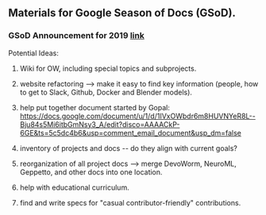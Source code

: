 ## Materials for Google Season of Docs (GSoD).  

### GSoD Announcement for 2019  [link](https://developers.google.com/season-of-docs/docs/timeline)

Potential Ideas:
1) Wiki for OW, including special topics and subprojects.

2) website refactoring --> make it easy to find key information (people, how to get to Slack, Github, Docker and Blender models).

3) help put together document started by Gopal: https://docs.google.com/document/u/1/d/1IVxOWbdr6m8HUVNYeR8L--Bju84s5Mi6itbGmNsy3_A/edit?disco=AAAACkP-6GE&ts=5c5dc4b6&usp=comment_email_document&usp_dm=false

4) inventory of projects and docs -- do they align with current goals?

5) reorganization of all project docs --> merge DevoWorm, NeuroML, Geppetto, and other docs into one location.

6) help with educational curriculum.

7) find and write specs for "casual contributor-friendly" contributions.
